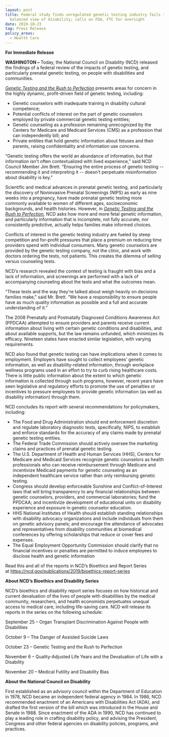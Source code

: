 ```yaml
---
layout: post
title: Federal study finds unregulated genetic testing industry fails to provide
  balanced view of disability; calls on FDA, FTC for oversight
date: 2019-10-23
tag: Press Release
policy_areas:
  - Health Care
---
```

**For Immediate Release**  

**WASHINGTON –** Today, the National Council on Disability (NCD) released the findings of a federal review of the impacts of genetic testing, and particularly prenatal genetic testing, on people with disabilities and communities.

*[Genetic Testing and the Rush to Perfection](https://ncd.gov/publications/2019/bioethics-report-series)* presents areas for concern in the highly dynamic, profit-driven field of genetic testing, including:

* Genetic counselors with inadequate training in disability cultural competence;
* Potential conflicts of interest on the part of genetic counselors employed by private commercial genetic testing entities;
* Genetic counseling as a profession remaining unrecognized by the Centers for Medicare and Medicaid Services (CMS) as a profession that can independently bill; and
* Private entities that hold genetic information about fetuses and their parents, raising confidentiality and information use concerns.

“Genetic testing offers the world an abundance of information, but that information isn't often contextualized with lived experience,” said NCD Council Member Jim Brett. “Ensuring the entire process of genetic testing -- recommending it and interpreting it -- doesn't perpetuate misinformation about disability is key." 

Scientific and medical advances in prenatal genetic testing, and particularly the discovery of Noninvasive Prenatal Screenings (NIPS) as early as nine weeks into a pregnancy, have made prenatal genetic testing more commonly available to women of different ages, socioeconomic backgrounds, and health histories. However, in *[Genetic Testing and the Rush to Perfection](https://ncd.gov/publications/2019/bioethics-report-series),* NCD asks how more and more fetal genetic information, and particularly information that is incomplete, not fully accurate, nor consistently predictive, actually helps families make informed choices.

Conflicts of interest in the genetic testing industry are fueled by steep competition and for-profit pressures that place a premium on reducing time providers spend with individual consumers. Many genetic counselors are provided by the genetic testing company, not the clinic, and work with doctors ordering the tests, not patients. This creates the dilemma of selling versus counseling tests.

NCD’s research revealed the context of testing is fraught with bias and a lack of information, and screenings are performed with a lack of accompanying counseling about the tests and what the outcomes mean.

“These tests and the way they're talked about weigh heavily on decisions families make," said Mr. Brett. “We have a responsibility to ensure people have as much quality information as possible and a full and accurate understanding of it.”

The 2008 Prenatally and Postnatally Diagnosed Conditions Awareness Act (PPDCAA) attempted to ensure providers and parents receive current information about living with certain genetic conditions and disabilities, and about available supports, but the law remains unfunded, which minimizes its efficacy. Nineteen states have enacted similar legislation, with varying requirements.

NCD also found that genetic testing can have implications when it comes to employment. Employers have sought to collect employees’ genetic information, as well as disability-related information, through workplace wellness programs used in an effort to try to curb rising healthcare costs. There is little public information about the extent to which genetic information is collected through such programs, however, recent years have seen legislative and regulatory efforts to promote the use of penalties or incentives to pressure employees to provide genetic information (as well as disability information) through them.

NCD concludes its report with several recommendations for policymakers, including:

* The Food and Drug Administration should end enforcement discretion and regulate laboratory diagnostic tests, specifically, NIPS, to establish and enforce standards for the accuracy of any claims made by prenatal genetic testing entities.
* The Federal Trade Commission should actively oversee the marketing claims and practices of prenatal genetic testing.
* The U.S. Department of Health and Human Services (HHS), Centers for Medicare and Medicaid Services recognize genetic counselors as health professionals who can receive reimbursement through Medicare and incentivize Medicaid payments for genetic counseling as an independent healthcare service rather than only reimbursing genetic testing.
* Congress should develop enforceable Sunshine and Conflict-of-Interest laws that will bring transparency to any financial relationships between genetic counselors, providers, and commercial laboratories; fund the PPDCAA; and incentivize development of educational units on disability experience and exposure in genetic counselor education.
* HHS National Institutes of Health should establish standing relationships with disability advocacy organizations and include individuals from them on genetic advisory panels; and encourage the attendance of advocates and representatives from disability communities at biomedical conferences by offering scholarships that reduce or cover fees and expenses.
* The Equal Employment Opportunity Commission should clarify that no financial incentives or penalties are permitted to induce employees to disclose health and genetic information

Read this and all of the reports in NCD’s Bioethics and Report Series at <https://ncd.gov/publications/2019/bioethics-report-series>

**About NCD’s Bioethics and Disability Series**

NCD’s bioethics and disability report series focuses on how historical and current devaluation of the lives of people with disabilities by the medical community, researchers, and health economists perpetuates unequal access to medical care, including life-saving care. NCD will release its reports in the series on the following schedule:

September 25 – Organ Transplant Discrimination Against People with Disabilities

October 9 – The Danger of Assisted Suicide Laws

October 23 – Genetic Testing and the Rush to Perfection

November 6 – Quality-Adjusted Life Years and the Devaluation of Life with a Disability

November 20 – Medical Futility and Disability Bias

**About the National Council on Disability**

First established as an advisory council within the Department of Education in 1978, NCD became an independent federal agency in 1984. In 1986, NCD recommended enactment of an Americans with Disabilities Act (ADA), and drafted the first version of the bill which was introduced in the House and Senate in 1988. Since enactment of the ADA in 1990, NCD has continued to play a leading role in crafting disability policy, and advising the President, Congress and other federal agencies on disability policies, programs, and practices.